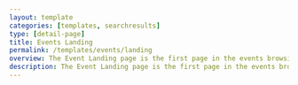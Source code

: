```yaml
---
layout: template
categories: [templates, searchresults]
type: [detail-page]
title: Events Landing
permalink: /templates/events/landing
overview: The Event Landing page is the first page in the events browsing journey. 
description: The Event Landing page is the first page in the events browsing journey. Please see the [Events](/templates/events) page for information about the content type.
---
```


